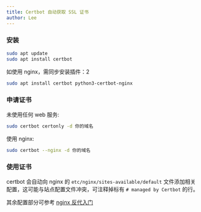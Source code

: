 ```yaml
---
title: Certbot 自动获取 SSL 证书
author: Lee
---
```


### 安装

```bash
sudo apt update
sudo apt install certbot
```

如使用 nginx，需同步安装插件：2

```bash
sudo apt install certbot python3-certbot-nginx
```

### 申请证书

未使用任何 web 服务:

```bash
sudo certbot certonly -d 你的域名
```

使用 nginx:

```bash
sudo certbot --nginx -d 你的域名
```

### 使用证书

certbot 会自动向 nginx 的 `etc/nginx/sites-available/default` 文件添加相关配置，这可能与站点配置文件冲突，可注释掉标有 `# managed by Certbot` 的行。

其余配置部分可参考 [nginx 反代入门](./nginx.md)
